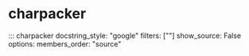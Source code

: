 # charpacker

::: charpacker
    docstring_style: "google"
    filters: [""]
    show_source: False
    options:
        members_order: "source"
    